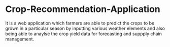 # Crop-Recommendation-Application
It is a web application which farmers are able to predict the crops to be grown in a particular season by inputting various weather elements and also being able to anaylse the crop yield data for forecasting and suppply chain management.
